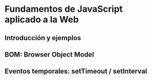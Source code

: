 # Fundamentos de JavaScript aplicado a la Web #

## Introducción y ejemplos

## BOM: Browser Object Model 

## Eventos temporales: setTimeout / setInterval